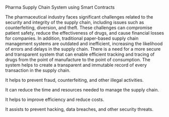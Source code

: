 Pharma Supply Chain System using Smart Contracts

The pharmaceutical industry faces significant challenges related to the security and integrity of the supply chain, including issues such as counterfeiting, diversion, and theft. These challenges can compromise patient safety, reduce the effectiveness of drugs, and cause financial losses for companies. In addition, traditional paper-based supply chain management systems are outdated and inefficient, increasing the likelihood of errors and delays in the supply chain. There is a need for a more secure and transparent system that can enable efficient tracking and tracing of drugs from the point of manufacture to the point of consumption.
The system helps to create a transparent and immutable record of every transaction in the supply chain.

It helps to prevent fraud, counterfeiting, and other illegal activities.

It can reduce the time and resources needed to manage the supply chain.

It helps to improve efficiency and reduce costs.

It assists to prevent hacking, data breaches, and other security threats.
